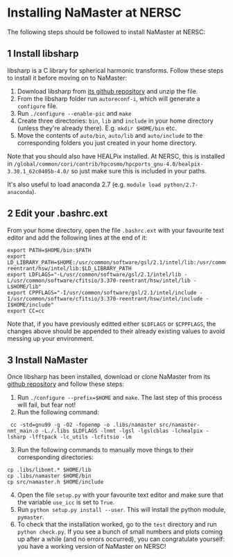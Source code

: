 # Installing NaMaster at NERSC

The following steps should be followed to install NaMaster at NERSC:

## 1 Install libsharp
libsharp is a C library for spherical harmonic transforms. Follow these steps to install it before moving on to NaMaster:
1. Download libsharp from [its github repository](https://github.com/dagss/libsharp) and unzip the file.
2. From the libsharp folder run `autoreconf-i`, which will generate a `configure` file.
3. Run `./configure --enable-pic` and `make`
4. Create three directories: `bin`, `lib` and `include` in your home directory (unless they're already there). E.g. `mkdir $HOME/bin` etc.
5. Move the contents of `auto/bin`, `auto/lib` and `auto/include` to the corresponding folders you just created in your home directory.

Note that you should also have HEALPix installed. At NERSC, this is installed in 
`/global/common/cori/contrib/hpcosmo/hpcports_gnu-4.0/healpix-3.30.1_62c0405b-4.0/`
so just make sure this is included in your paths.

It's also useful to load anaconda 2.7 (e.g. `module load python/2.7-anaconda`).


## 2 Edit your .bashrc.ext
From your home directory, open the file `.bashrc.ext` with your favourite text editor and add the following lines at the end of it:
```
export PATH=$HOME/bin:$PATH
export LD_LIBRARY_PATH=$HOME:/usr/common/software/gsl/2.1/intel/lib:/usr/common/software/cfitsio/3.370-reentrant/hsw/intel/lib:$LD_LIBRARY_PATH
export LDFLAGS="-L/usr/common/software/gsl/2.1/intel/lib -L/usr/common/software/cfitsio/3.370-reentrant/hsw/intel/lib -L$HOME/lib"
export CPPFLAGS="-I/usr/common/software/gsl/2.1/intel/include -I/usr/common/software/cfitsio/3.370-reentrant/hsw/intel/include -I$HOME/include"
export CC=cc
```
Note that, if you have previously editted either `$LDFLAGS` or `$CPPFLAGS`, the changes above should be appended to their already existing values to avoid messing up your environment.

## 3 Install NaMaster
Once libsharp has been installed, download or clone NaMaster from its [github repository](https://github.com/damonge/NaMaster) and follow these steps:
1. Run `./configure --prefix=$HOME` and `make`. The last step of this process will fail, but fear not!
2. Run the following command:
```
 cc -std=gnu99 -g -O2 -fopenmp -o .libs/namaster src/namaster-nmt_main.o -L./.libs $LDFLAGS -lnmt -lgsl -lgslcblas -lchealpix -lsharp -lfftpack -lc_utils -lcfitsio -lm
```
3. Run the following commands to manually move things to their corresponding directories:
```
cp .libs/libnmt.* $HOME/lib
cp .libs/namaster $HOME/bin
cp src/namaster.h $HOME/include
```
4. Open the file `setup.py` with your favourite text editor and make sure that the variable `use_icc` is set to `True`.
5. Run `python setup.py install --user`. This will install the python module, `pymaster`.
6. To check that the installation worked, go to the `test` directory and run `python check.py`. If you see a bunch of small numbers and plots coming up after a while (and no errors occurred), you can congratulate yourself: you have a working version of NaMaster on NERSC!
